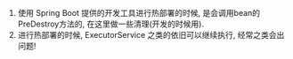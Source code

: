 1. 使用 Spring Boot 提供的开发工具进行热部署的时候, 是会调用bean的PreDestroy方法的, 在这里做一些清理(开发的时候用).
2. 进行热部署的时候, ExecutorService 之类的依旧可以继续执行, 经常之类会出问题! 
